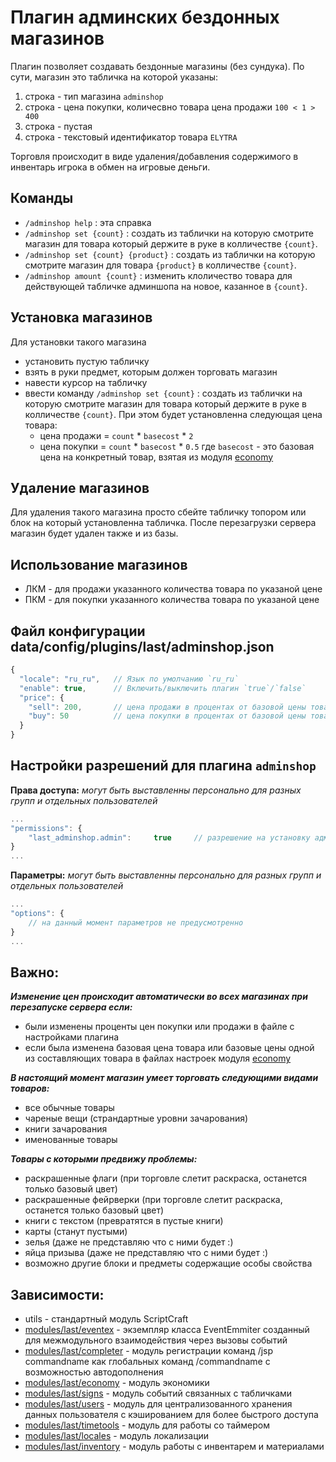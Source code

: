 <!-- TITLE: аdminshop -->
<!-- SUBTITLE: описание плагина `adminshop` -->

# Плагин админских бездонных магазинов
Плагин позволяет создавать бездонные магазины (без сундука).
По сути, магазин это табличка на которой указаны:
 1. строка - тип магазина `adminshop`
 2. строка - цена покупки, количесвно товара цена продажи `100 < 1 > 400`
 3. строка - пустая
 4. строка - текстовый идентификатор товара `ELYTRA`

Торговля происходит в виде удаления/добавления содержимого в инвентарь игрока в обмен на игровые деньги. 
 
## Команды
 - `/adminshop help` : эта справка
 - `/adminshop set {count}` : создать из таблички на которую смотрите магазин для товара который держите в руке в колличестве `{count}`.
 - `/adminshop set {count} {product}` : создать из таблички на которую смотрите магазин для товара `{product}` в колличестве `{count}`.
 - `/adminshop amount {count}`  : изменить клоличество товара для действующей табличке админшопа на новое, казанное в `{count}`.

## Установка магазинов
Для установки такого магазина
 - установить пустую табличку
 - взять в руки предмет, которым должен торговать магазин
 - навести курсор на табличку
 - ввести команду `/adminshop set {count}` : создать из таблички на которую смотрите магазин для товара который держите в руке в колличестве `{count}`. При этом будет установленна следующая цена товара:
   - цена продажи = `count` * `basecost` * `2`
   - цена покупки = `count` * `basecost` * `0.5`
где `basecost` - это базовая цена на конкретный товар, взятая из модуля [economy](/modules/economy)
     
## Удаление магазинов
Для удаления такого магазина просто сбейте табличку топором или блок на который установленна табличка.
После перезагрузки сервера магазин будет удален также и из базы.

## Использование магазинов
  - ЛКМ - для продажи указанного количества товара по указаной цене 
  - ПКМ - для покупки указанного количества товара по указаной цене 

## Файл конфигурации data/config/plugins/last/adminshop.json
```js
{
  "locale": "ru_ru",   // Язык по умолчанию `ru_ru`
  "enable": true,      // Включить/выключить плагин `true`/`false`
  "price": {
    "sell": 200,       // цена продажи в процентах от базовой цены товара
    "buy": 50          // цена покупки в процентах от базовой цены товара
  }
}
```

## Настройки разрешений для плагина `adminshop` 

**Права доступа:** *могут быть выставленны персонально для разных групп и отдельных пользователей*
```js
...
"permissions": {
    "last_adminshop.admin":     true     // разрешение на установку админских магазинов
}
...
```

**Параметры:** *могут быть выставленны персонально для разных групп и отдельных пользователей*
```js
...
"options": {
	// на данный момент параметров не предусмотренно
}
...
```
## Важно:
***Изменение цен происходит автоматически во всех магазинах при перезапуске сервера если:***
 - были изменены проценты цен покупки или продажи в файле с настройками плагина
 - если была изменена базовая цена товара или базовые цены одной из составляющих товара в файлах настроек модуля [economy](/modules/economy)
 
***В настоящий момент магазин умеет торговать следующими видами товаров:***
 - все обычные товары
 - чареные вещи (страндартные уровни зачарования)
 - книги зачарования
 - именованные товары

***Товары с которыми предвижу проблемы:***
 - раскрашенные флаги (при торговле слетит раскраска, останется только базовый цвет)
 - раскрашенные фейрверки (при торговле слетит раскраска, останется только базовый цвет)
 - книги с текстом (превратятся в пустые книги)
 - карты (станут пустыми)
 - зелья (даже не представляю что с ними будет :)
 - яйца призыва (даже не представляю что с ними будет :)
 - возможно другие блоки и предметы содержащие особы свойства
 
## Зависимости:
 - utils - стандартный модуль ScriptCraft
 - [modules/last/eventex](/modules/eventex)     - экземпляр класса EventEmmiter созданный для межмодульного взаимодействия через вызовы событий
 - [modules/last/completer](/modules/completer)   - модуль регистрации команд /jsp commandname как глобальных команд /commandname с возможностью автодополнения
 - [modules/last/economy](/modules/economy)     - модуль экономики
 - [modules/last/signs](/modules/signs)       - модуль событий связанных с табличками
 - [modules/last/users](/modules/users)       - модуль для централизованного хранения данных пользователя с кэшированием для более быстрого доступа
 - [modules/last/timetools](/modules/timetools)   - модуль для работы со таймером
 - [modules/last/locales](/modules/locales)     - модуль локализации
 - [modules/last/inventory](/modules/last/inventory)   - модуль работы с инвентарем и материалами
